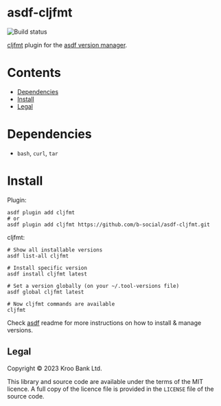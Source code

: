 # asdf-cljfmt
![Build status](https://github.com/b-social/asdf-cljfmt/actions/workflows/build.yml/badge.svg)

[cljfmt](https://github.com/weavejester/cljfmt) plugin for the [asdf version manager](https://asdf-vm.com).

# Contents

- [Dependencies](#dependencies)
- [Install](#install)
- [Legal](#legal)

# Dependencies

- `bash`, `curl`, `tar`

# Install

Plugin:

```shell
asdf plugin add cljfmt
# or
asdf plugin add cljfmt https://github.com/b-social/asdf-cljfmt.git
```

cljfmt:

```shell
# Show all installable versions
asdf list-all cljfmt

# Install specific version
asdf install cljfmt latest

# Set a version globally (on your ~/.tool-versions file)
asdf global cljfmt latest

# Now cljfmt commands are available
cljfmt
```

Check [asdf](https://github.com/asdf-vm/asdf) readme for more instructions on how to
install & manage versions.

## Legal

Copyright © 2023 Kroo Bank Ltd.

This library and source code are available under the terms of the MIT licence.  A full copy of the licence file is provided in the `LICENSE` file of the source code.
